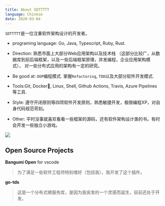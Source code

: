 ```yaml
---
title: About SDTTTTT
language: Chinese
date: 2020-03-04
---
```


`SDTTTTT`是一位注重软件架构设计的开发者。

- programing language: Go, Java, Typescript, Ruby, Rust. 

- Direction: 熟悉市面上大部分Web应用架构以及技术栈
（这部分比较广，从数据库到前后端框架，以及一些后端框架原理，并发编程，企业应用架构模式），
对一些分布式应用的架构有一定的研究。

- Be good at: `OOP`编程模式. 掌握`Refactoring`, `TDD`以及大部分软件开发模式. 

- Tools:Git, Docker🐬,  Linux, Shell, Github Actions, Travis, Azure Pipelines等工具.

- Style: 遵守开闭原则等四项软件开发原则，熟悉敏捷开发，极限编程XP，对自身代码规范苛刻。

- Other: 平时没事就喜欢看看一些框架的源码，还有软件架构设计类的书。有时会开发一些独立小游戏。

![](/gophers.png)

## Open Source Projects

**Bangumi Open** for vscode

> 为了满足一些软件工程师特别嗜好（包括我），我开发了这个插件。

**go-tds**

> 这是一个分布式微服务库，是因为我突发的一个灵感而诞生，目前还处于开发。